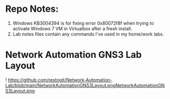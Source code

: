 # Repo Notes:
1. Windows KB3004394 is for fixing error 0x80072f8f when trying to activate Windows 7 VM in Virtualbox after a fresh install.
2. Lab notes files contain any commands I've used in my home/work labs.

# Network Automation GNS3 Lab Layout
! https://github.com/restogit/Network-Automation-Lab/blob/main/NetworkAutomationGNS3Layout.pngNetworkAutomationGNS3Layout.png
